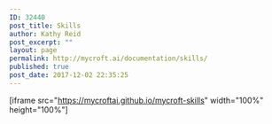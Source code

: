 ```yaml
---
ID: 32440
post_title: Skills
author: Kathy Reid
post_excerpt: ""
layout: page
permalink: http://mycroft.ai/documentation/skills/
published: true
post_date: 2017-12-02 22:35:25
---
```

[iframe src="https://mycroftai.github.io/mycroft-skills" width="100%" height="100%"]